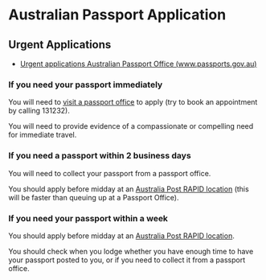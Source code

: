# Australian Passport Application

## Urgent Applications

- [Urgent applications  Australian Passport Office (www.passports.gov.au)](https://www.passports.gov.au/urgent-applications)

### If you need your passport immediately

You will need to [visit a passport office](https://www.passports.gov.au/passport-collection-locations-and-times "Passport collection locations and times") to apply (try to book an appointment by calling 131232).

You will need to provide evidence of a compassionate or compelling need for immediate travel.

### If you need a passport within 2 business days

You will need to collect your passport from a passport office.

You should apply before midday at an [Australia Post RAPID location](https://www.passports.gov.au/passport-rapid-locations "Passport RAPID locations") (this will be faster than queuing up at a Passport Office).

### If you need your passport within a week

You should apply before midday at an [Australia Post RAPID location](https://www.passports.gov.au/passport-rapid-locations "Passport RAPID locations").

You should check when you lodge whether you have enough time to have your passport posted to you, or if you need to collect it from a passport office.